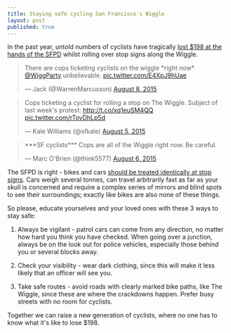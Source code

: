 ```yaml
---
title: Staying safe cycling San Francisco's Wiggle
layout: post
published: true
---
```

In the past year, untold numbers of cyclists have tragically [lost $198 at the hands of the SFPD](https://sf.streetsblog.org/2015/08/05/sfpd-park-station-begins-pointless-harassment-of-bike-commuters) whilst rolling over stop signs along the Wiggle.

<blockquote class="twitter-tweet" lang="en"><p lang="en" dir="ltr">There are cops ticketing cyclists on the wiggle *right now* <a href="https://twitter.com/WiggParty">@WiggParty</a> unbelievable. <a href="http://t.co/E4XpJ9hUae">pic.twitter.com/E4XpJ9hUae</a></p>&mdash; Jack (@WarrenMarcusson) <a href="https://twitter.com/WarrenMarcusson/status/629895526045999104">August 8, 2015</a></blockquote>
<script async src="//platform.twitter.com/widgets.js" charset="utf-8"></script>

<blockquote class="twitter-tweet" lang="en"><p lang="en" dir="ltr">Cops ticketing a cyclist for rolling a stop on The Wiggle. Subject of last week&#39;s protest: <a href="http://t.co/xq1euSM4QQ">http://t.co/xq1euSM4QQ</a> <a href="http://t.co/rTovDhLp5d">pic.twitter.com/rTovDhLp5d</a></p>&mdash; Kale Williams (@sfkale) <a href="https://twitter.com/sfkale/status/628968036360327168">August 5, 2015</a></blockquote>
<script async src="//platform.twitter.com/widgets.js" charset="utf-8"></script>

<blockquote class="twitter-tweet" lang="en"><p lang="en" dir="ltr">***SF cyclists*** Cops are all of the Wiggle right now. Be careful.</p>&mdash; Marc O&#39;Brien (@think5577) <a href="https://twitter.com/think5577/status/629431177162715136">August 6, 2015</a></blockquote>
<script async src="//platform.twitter.com/widgets.js" charset="utf-8"></script>

The SFPD is right - bikes and cars [should be treated identically at stop signs](http://sanfrancisco.cbslocal.com/2015/07/30/wiggle-stop-in-cyclists-bring-san-francisco-traffic-to-a-standstill-wednesday/). Cars weigh several tonnes, can travel arbitrarily fast as far as your skull is concerned and require a complex series of mirrors and blind spots to see their surroundings; exactly like bikes are also none of these things.

So please, educate yourselves and your loved ones with these 3 ways to stay safe:

1. Always be vigilant - patrol cars can come from any direction, no matter how hard you think you have checked. When going over a junction, always be on the look out for police vehicles, especially those behind you or several blocks away.

2. Check your visibility - wear dark clothing, since this will make it less likely that an officer will see you.

3. Take safe routes - avoid roads with clearly marked bike paths, like The Wiggle, since these are where the crackdowns happen. Prefer busy streets with no room for cyclists.

Together we can raise a new generation of cyclists, where no one has to know what it's like to lose $198.
